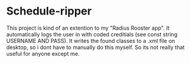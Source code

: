 # Schedule-ripper
This project is kind of an extention to my "Radius Rooster app". It automatically logs the user in with coded creditials (see const string USERNAME AND PASS).
It writes the found classes to a .xml file on desktop, so i dont have to manually do this myself.
So its not really that useful for anyone except me.
